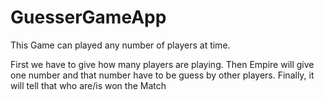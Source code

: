 # GuesserGameApp


This Game can played any number of players at time.

First we have to give how many players are playing.
Then Empire will give one number and that number have to be guess by other players.
Finally, it will tell that who are/is won the Match
